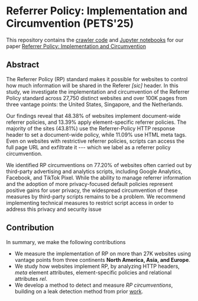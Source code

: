 # Referrer Policy: Implementation and Circumvention (PETS'25)

This repository contains the [crawler code](https://github.com/referrer-policy-pets-25/RP-crawler) and [Jupyter notebooks](https://github.com/referrer-policy-pets-25/RP-Analyzer) for our paper [Referrer Policy: Implementation and Circumvention]()

## Abstract

The Referrer Policy (RP) standard makes it possible for websites to control how much information will be shared in the Referer _[sic]_ header. In this study, we investigate the implementation and circumvention of the Referrer Policy standard across 27,750 distinct websites and over 100K pages from three vantage points: the United States, Singapore, and the Netherlands.

Our findings reveal that 48.38% of websites implement document-wide referrer policies, and 13.39% apply element-specific referrer policies. The majority of the sites (43.81%) use the Referrer-Policy HTTP response header to set a document-wide policy, while 11.09% use HTML meta tags. Even on websites with restrictive referrer policies, scripts can access the full page URL and exfiltrate it --- which we label as a referrer policy circumvention.

We identified RP circumventions on 77.20% of websites often carried out by third-party advertising and analytics scripts, including Google Analytics, Facebook, and TikTok Pixel. While the ability to manage referrer information and the adoption of more privacy-focused default policies represent positive gains for user privacy, the widespread circumvention of these measures by third-party scripts remains to be a problem. We recommend implementing technical measures to restrict script access in order to address this privacy and security issue

## Contribution

In summary, we make the following contributions
- We measure the implementation of RP on more than 27K websites using vantage points from three continents **North America, Asia, and Europe**.
- We study how websites implement RP, by analyzing HTTP headers, _meta_ element attributes, element-specific policies and relational attributes _rel_.
- We develop a method to detect and measure _RP circumventions_, building on a leak detection method from prior [work](https://github.com/leaky-forms/leaky-forms).
